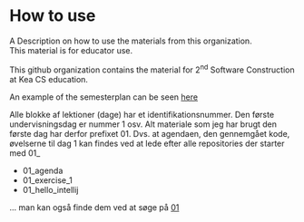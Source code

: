 # How to use

A Description on how to use the materials from this organization.    
This material is for educator use.

This github organization contains the material for 2<sup>nd</sup> Software Construction at Kea CS education.

An example of the semesterplan can be seen [here](https://studentsadministration.github.io/)  

Alle blokke af lektioner (dage) har et identifikationsnummer. Den første undervisningsdag er nummer 1 osv. Alt materiale som jeg har brugt den første dag har derfor prefixet 01. Dvs. at agendaen, den gennemgået kode, øvelserne til dag 1 kan findes ved at lede efter alle repositories der starter med 01_     

* 01_agenda
* 01_exercise_1
* 01_hello_intellij

... 
man kan også finde dem ved at søge på [01](https://github.com/StudentsAdministration?utf8=%E2%9C%93&q=01)


